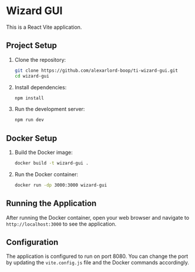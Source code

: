 # Wizard GUI

This is a React Vite application.

## Project Setup

1. Clone the repository:
    ```sh
    git clone https://github.com/alexarlord-boop/ti-wizard-gui.git
    cd wizard-gui
    ```

2. Install dependencies:
    ```sh
    npm install
    ```

3. Run the development server:
    ```sh
    npm run dev
    ```

## Docker Setup

1. Build the Docker image:
    ```sh
    docker build -t wizard-gui .
    ```

2. Run the Docker container:
    ```sh
    docker run -dp 3000:3000 wizard-gui
    ```

## Running the Application

After running the Docker container, open your web browser and navigate to `http://localhost:3000` to see the application.

## Configuration

The application is configured to run on port 8080. You can change the port by updating the `vite.config.js` file and the Docker commands accordingly.

